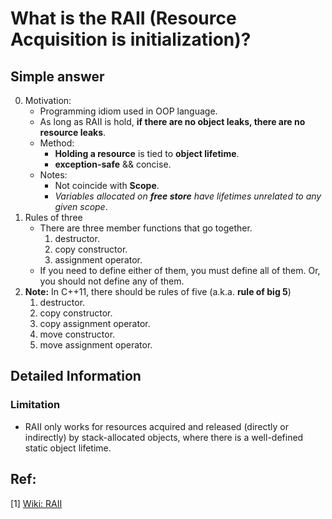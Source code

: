 # What is the RAII (Resource Acquisition is initialization)?

## Simple answer
0. Motivation:
    - Programming idiom used in OOP language.
    - As long as RAII is hold, **if there are no object leaks, there are no resource leaks**.
    - Method: 
        - **Holding a resource** is tied to **object lifetime**.
        - **exception-safe** && concise.
    - Notes: 
        - Not coincide with **Scope**.
        - *Variables allocated on **free store** have lifetimes unrelated to any given scope*. 
1. Rules of three
    - There are three member functions that go together.
        1. destructor.
        2. copy constructor.
        3. assignment operator.
    - If you need to define either of them, you must define all of them. Or, you should not define any of them.
2. **Note:** In C++11, there should be rules of five (a.k.a. **rule of big 5**)
    1. destructor.
    2. copy constructor.
    3. copy assignment operator.
    4. move constructor.
    5. move assignment operator.

## Detailed Information
### Limitation
- RAII only works for resources acquired and released (directly or indirectly) by stack-allocated objects, where there is a well-defined static object lifetime.

## Ref:
[1] [Wiki: RAII](https://en.wikipedia.org/wiki/Resource_acquisition_is_initialization)

